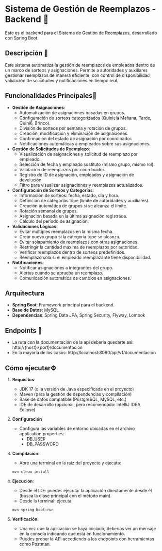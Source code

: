 # Sistema de Gestión de Reemplazos - Backend 📅

Este es el backend para el Sistema de Gestión de Reemplazos, desarrollado con Spring Boot.

## Descripción 🪪

Este sistema automatiza la gestión de reemplazos de empleados dentro de un marco de sorteos y asignaciones. Permite a
autoridades y auxiliares gestionar reemplazos de manera eficiente, con control de disponibilidad, validación de
solicitudes y notificaciones en tiempo real.

## Funcionalidades Principales📒

* **Gestión de Asignaciones**:
    * Automatización de asignaciones basadas en grupos.
    * Configuración de sorteos categorizados (Quiniela Mañana, Tarde, Quini6, Brinco).
    * División de sorteos por semana y rotación de grupos.
    * Creación, modificación y eliminación de asignaciones.
    * Confirmación del estado de asignación por coordinador.
    * Notificaciones automáticas a empleados sobre sus asignaciones.
* **Gestión de Solicitudes de Reemplazo**:
    * Visualización de asignaciones y solicitud de reemplazo por empleado.
    * Selección de fecha y empleado sustituto (mismo grupo, mismo rol).
    * Validación de reemplazos por coordinador.
    * Registro de ID de asignación, empleados y asignación de devolución.
    * Filtro para visualizar asignaciones y reemplazos actualizados.
* **Configuración de Sorteos y Categorías**:
    * Información de sorteos: fecha, estado, día y hora.
    * Definición de categorías tope (límite de autoridades y auxiliares).
    * Creación automática de grupos si se alcanza el límite.
    * Rotación semanal de grupos.
    * Asignación basada en la última asignación registrada.
    * Cálculo del período de asignación.
* **Validaciones Lógicas**:
    * Evitar múltiples reemplazos en la misma fecha.
    * Crear nuevo grupo si la categoría tope se alcanza.
    * Evitar solapamiento de reemplazos con otras asignaciones.
    * Restringir la cantidad máxima de reemplazos por autoridad.
    * Verificar reemplazos dentro de sorteos predefinidos.
    * Reemplazo solo si el empleado reemplazante tiene disponibilidad.
* **Notificaciones**:
    * Notificar asignaciones a integrantes del grupo.
    * Alertas cuando se aprueba un reemplazo.
    * Comunicación automática de cambios en asignaciones.

## Arquitectura

* **Spring Boot**: Framework principal para el backend.
* **Base de Datos**: MySQL
* **Dependencias**: Spring Data JPA, Spring Security, Flyway, Lombok

## Endpoints 📎

* La ruta con la documentación de la api debería quedarte asi: http://{host}:{port}/documentacion
* En la mayoría de los casos: http://localhost:8080/api/v1/documentacion

## Cómo ejecutar⚙️

1. **Requisitos**:
    * JDK 17 (o la versión de Java especificada en el proyecto)
    * Maven (para la gestión de dependencias y compilación)
    * Base de datos compatible (PostgreSQL, MySQL, etc.)
    * IDE de desarrollo (opcional, pero recomendado: IntelliJ IDEA, Eclipse)
2. **Configuración**
    * Configura las variables de entorno ubicadas en el archivo application.properties:
        * DB_USER
        * DB_PASSWORD
3. **Compilación**:
    * Abre una terminal en la raíz del proyecto y ejecuta:
    ```bash
    mvn clean install
    ```

4. **Ejecución**:
    * Desde el IDE: puedes ejecutar la aplicación directamente desde él (busca la clase principal con el
      método main).
    * Desde la terminal: ejecuta
   ``` bash
   mvn spring-boot:run
   ```

5. **Verificación**
    * Una vez que la aplicación se haya iniciado, deberías ver un mensaje en la consola indicando que está en
      funcionamiento.
    * Puedes probar la API accediendo a los endpoints con herramientas como Postman.


